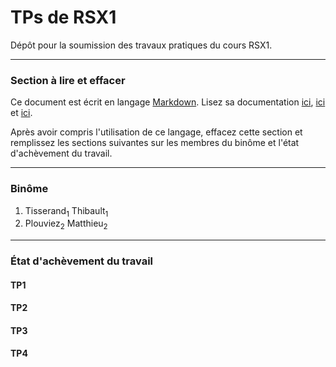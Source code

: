 # TPs de RSX1

Dépôt pour la soumission des travaux pratiques du cours RSX1.

---

### Section à lire et effacer

Ce document est écrit en langage [Markdown](https://en.wikipedia.org/wiki/Markdown).
Lisez sa documentation 
[ici](https://www.markdownguide.org/basic-syntax),
[ici](https://spec.commonmark.org/0.29/)
et 
[ici](https://docs.gitlab.com/ee/user/markdown.html#gitlab-flavored-markdown-gfm).

Après avoir compris l'utilisation de ce langage, effacez cette section et remplissez les sections suivantes sur les membres du binôme et l'état d'achèvement du travail.

---

### Binôme
1. Tisserand<sub>1</sub> Thibault<sub>1</sub>
2. Plouviez<sub>2</sub> Matthieu<sub>2</sub>


---

### État d'achèvement du travail

#### TP1


#### TP2


#### TP3


#### TP4

